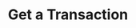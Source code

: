 ---
title: Get a Transaction
excerpt: Retrieve a Transaction
api:
  file: swagger.json
  operationId: get_api-v3-transactions-trxid
hidden: false
---